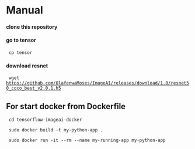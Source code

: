 # Manual

#### clone this repository

#### go to tensor
<code> cp tensor </code>
#### download resnet 
<code> wget https://github.com/OlafenwaMoses/ImageAI/releases/download/1.0/resnet50_coco_best_v2.0.1.h5 </code>

## For start docker from Dockerfile
<code> cd tensorflow-imageai-docker </code>

<code> sudo docker build -t my-python-app . </code>

<code> sudo docker run -it --rm --name my-running-app my-python-app </code>
